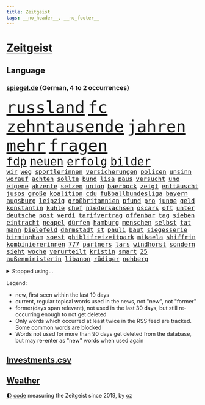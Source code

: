 ```yaml
---
title: Zeitgeist
tags: __no_header__, __no_footer__
---
```


# [Zeitgeist](https://oliz.io/zeitgeist/)

## Language

<h3><a href="https://www.spiegel.de" target="_blank">spiegel.de</a> (German, 4 to 2 occurrences)</h3>
<p style="font-family:monospace">
<span style="font-size:32pt"><a href="news_links.html#russland" class="current">russland</a></span>
<span style="font-size:32pt"><a href="news_links.html#fc" class="current">fc</a></span>
<span style="font-size:32pt"><a href="news_links.html#zehntausende" class="current">zehntausende</a></span>
<span style="font-size:32pt"><a href="news_links.html#jahren" class="current">jahren</a></span>
<span style="font-size:32pt"><a href="news_links.html#mehr" class="current">mehr</a></span>
<span style="font-size:32pt"><a href="news_links.html#fragen" class="current">fragen</a></span>
<br>
<span style="font-size:22pt"><a href="news_links.html#fdp" class="current">fdp</a></span>
<span style="font-size:22pt"><a href="news_links.html#neuen" class="current">neuen</a></span>
<span style="font-size:22pt"><a href="news_links.html#erfolg" class="current">erfolg</a></span>
<span style="font-size:22pt"><a href="news_links.html#bilder" class="current">bilder</a></span>
<br>
<span style="font-size:12pt"><a href="news_links.html#wir" class="current">wir</a></span>
<span style="font-size:12pt"><a href="news_links.html#weg" class="current">weg</a></span>
<span style="font-size:12pt"><a href="news_links.html#sportlerinnen" class="current">sportlerinnen</a></span>
<span style="font-size:12pt"><a href="news_links.html#versicherungen" class="new">versicherungen</a></span>
<span style="font-size:12pt"><a href="news_links.html#policen" class="new">policen</a></span>
<span style="font-size:12pt"><a href="news_links.html#unsinn" class="new">unsinn</a></span>
<span style="font-size:12pt"><a href="news_links.html#worauf" class="current">worauf</a></span>
<span style="font-size:12pt"><a href="news_links.html#achten" class="current">achten</a></span>
<span style="font-size:12pt"><a href="news_links.html#sollte" class="current">sollte</a></span>
<span style="font-size:12pt"><a href="news_links.html#bund" class="current">bund</a></span>
<span style="font-size:12pt"><a href="news_links.html#lisa" class="current">lisa</a></span>
<span style="font-size:12pt"><a href="news_links.html#paus" class="current">paus</a></span>
<span style="font-size:12pt"><a href="news_links.html#versucht" class="current">versucht</a></span>
<span style="font-size:12pt"><a href="news_links.html#uno" class="current">uno</a></span>
<span style="font-size:12pt"><a href="news_links.html#eigene" class="current">eigene</a></span>
<span style="font-size:12pt"><a href="news_links.html#akzente" class="new">akzente</a></span>
<span style="font-size:12pt"><a href="news_links.html#setzen" class="current">setzen</a></span>
<span style="font-size:12pt"><a href="news_links.html#union" class="current">union</a></span>
<span style="font-size:12pt"><a href="news_links.html#baerbock" class="current">baerbock</a></span>
<span style="font-size:12pt"><a href="news_links.html#zeigt" class="current">zeigt</a></span>
<span style="font-size:12pt"><a href="news_links.html#enttäuscht" class="current">enttäuscht</a></span>
<span style="font-size:12pt"><a href="news_links.html#jusos" class="current">jusos</a></span>
<span style="font-size:12pt"><a href="news_links.html#große" class="current">große</a></span>
<span style="font-size:12pt"><a href="news_links.html#koalition" class="current">koalition</a></span>
<span style="font-size:12pt"><a href="news_links.html#cdu" class="current">cdu</a></span>
<span style="font-size:12pt"><a href="news_links.html#fußballbundesliga" class="current">fußballbundesliga</a></span>
<span style="font-size:12pt"><a href="news_links.html#bayern" class="current">bayern</a></span>
<span style="font-size:12pt"><a href="news_links.html#augsburg" class="current">augsburg</a></span>
<span style="font-size:12pt"><a href="news_links.html#leipzig" class="current">leipzig</a></span>
<span style="font-size:12pt"><a href="news_links.html#großbritannien" class="current">großbritannien</a></span>
<span style="font-size:12pt"><a href="news_links.html#pfund" class="current">pfund</a></span>
<span style="font-size:12pt"><a href="news_links.html#pro" class="current">pro</a></span>
<span style="font-size:12pt"><a href="news_links.html#junge" class="current">junge</a></span>
<span style="font-size:12pt"><a href="news_links.html#geld" class="current">geld</a></span>
<span style="font-size:12pt"><a href="news_links.html#konstantin" class="current">konstantin</a></span>
<span style="font-size:12pt"><a href="news_links.html#kuhle" class="new">kuhle</a></span>
<span style="font-size:12pt"><a href="news_links.html#chef" class="current">chef</a></span>
<span style="font-size:12pt"><a href="news_links.html#niedersachsen" class="current">niedersachsen</a></span>
<span style="font-size:12pt"><a href="news_links.html#oscars" class="current">oscars</a></span>
<span style="font-size:12pt"><a href="news_links.html#oft" class="current">oft</a></span>
<span style="font-size:12pt"><a href="news_links.html#unter" class="current">unter</a></span>
<span style="font-size:12pt"><a href="news_links.html#deutsche" class="current">deutsche</a></span>
<span style="font-size:12pt"><a href="news_links.html#post" class="current">post</a></span>
<span style="font-size:12pt"><a href="news_links.html#verdi" class="current">verdi</a></span>
<span style="font-size:12pt"><a href="news_links.html#tarifvertrag" class="new">tarifvertrag</a></span>
<span style="font-size:12pt"><a href="news_links.html#offenbar" class="current">offenbar</a></span>
<span style="font-size:12pt"><a href="news_links.html#tag" class="current">tag</a></span>
<span style="font-size:12pt"><a href="news_links.html#sieben" class="current">sieben</a></span>
<span style="font-size:12pt"><a href="news_links.html#eintracht" class="current">eintracht</a></span>
<span style="font-size:12pt"><a href="news_links.html#neapel" class="current">neapel</a></span>
<span style="font-size:12pt"><a href="news_links.html#dürfen" class="current">dürfen</a></span>
<span style="font-size:12pt"><a href="news_links.html#hamburg" class="current">hamburg</a></span>
<span style="font-size:12pt"><a href="news_links.html#menschen" class="current">menschen</a></span>
<span style="font-size:12pt"><a href="news_links.html#selbst" class="current">selbst</a></span>
<span style="font-size:12pt"><a href="news_links.html#tat" class="current">tat</a></span>
<span style="font-size:12pt"><a href="news_links.html#mann" class="current">mann</a></span>
<span style="font-size:12pt"><a href="news_links.html#bielefeld" class="current">bielefeld</a></span>
<span style="font-size:12pt"><a href="news_links.html#darmstadt" class="current">darmstadt</a></span>
<span style="font-size:12pt"><a href="news_links.html#st" class="current">st</a></span>
<span style="font-size:12pt"><a href="news_links.html#pauli" class="current">pauli</a></span>
<span style="font-size:12pt"><a href="news_links.html#baut" class="current">baut</a></span>
<span style="font-size:12pt"><a href="news_links.html#siegesserie" class="current">siegesserie</a></span>
<span style="font-size:12pt"><a href="news_links.html#birmingham" class="current">birmingham</a></span>
<span style="font-size:12pt"><a href="news_links.html#soest" class="current">soest</a></span>
<span style="font-size:12pt"><a href="news_links.html#ghiblifreizeitpark" class="new">ghiblifreizeitpark</a></span>
<span style="font-size:12pt"><a href="news_links.html#mikaela" class="current">mikaela</a></span>
<span style="font-size:12pt"><a href="news_links.html#shiffrin" class="current">shiffrin</a></span>
<span style="font-size:12pt"><a href="news_links.html#kombiniererinnen" class="current">kombiniererinnen</a></span>
<span style="font-size:12pt"><a href="news_links.html#777" class="new">777</a></span>
<span style="font-size:12pt"><a href="news_links.html#partners" class="new">partners</a></span>
<span style="font-size:12pt"><a href="news_links.html#lars" class="current">lars</a></span>
<span style="font-size:12pt"><a href="news_links.html#windhorst" class="new">windhorst</a></span>
<span style="font-size:12pt"><a href="news_links.html#sondern" class="current">sondern</a></span>
<span style="font-size:12pt"><a href="news_links.html#sieht" class="current">sieht</a></span>
<span style="font-size:12pt"><a href="news_links.html#woche" class="current">woche</a></span>
<span style="font-size:12pt"><a href="news_links.html#verurteilt" class="current">verurteilt</a></span>
<span style="font-size:12pt"><a href="news_links.html#kristin" class="current">kristin</a></span>
<span style="font-size:12pt"><a href="news_links.html#smart" class="new">smart</a></span>
<span style="font-size:12pt"><a href="news_links.html#25" class="current">25</a></span>
<span style="font-size:12pt"><a href="news_links.html#außenministerin" class="current">außenministerin</a></span>
<span style="font-size:12pt"><a href="news_links.html#libanon" class="current">libanon</a></span>
<span style="font-size:12pt"><a href="news_links.html#rüdiger" class="current">rüdiger</a></span>
<span style="font-size:12pt"><a href="news_links.html#nehberg" class="new">nehberg</a></span>
</p>
<details>
<summary>Stopped using...</summary>
<p class="former" style="font-size:12pt">
bekannten(870) wechsel(870) bisherige(869) entdeckte(869) fünfte(869) gewaltige(869) gipfel(869) wirkte(869) witz(869) 2015(868) fischer(868) gefährden(868) merkel(868) blickt(867) fahrzeug(867) klimaneutral(867) ließen(867) martin(867) reiner(867) scheidet(867) wahlkampf(867) weshalb(867) 22(866) 6(866) alkohol(866) hansi(866) studierenden(866) abschied(865) alpen(865) arsenal(865) doku(865) hinweisen(865) krankenhäusern(865) reaktionen(865) verfassungsschutz(865) attentat(864) eingebrochen(864) englische(864) kabinett(864) künftigen(864) maske(864) schlag(864) september(864) verena(864) welle(864) who(864) auftakt(863) brief(863) manchen(863) rest(863) amerikaner(862) ankunft(862) arm(862) beachten(862) depressionen(862) ehren(862) illegale(862) lockdown(862) lüge(862) reduziert(862) richtig(862) sicherheitskräfte(862) smith(862) wirkt(862) ard(861) brauchte(861) bundesamt(861) indes(861) juden(861) kurzfristig(861) meister(861) queen(861) uspräsidenten(861) verlegt(861) versagt(861) vorliegt(861) weitet(861) ausreichend(860) behauptet(860) chefin(860) franziskus(860) oberste(860) staats(860) august(859) besucher(859) bitten(859) dfb(859) entlastet(859) gemeinsamen(859) unrecht(859) 43(858) design(858) freiheitsstrafe(858) märchen(858) atem(857) debatten(857) prominente(857) übt(857) ehepaar(856) freilassung(856) torhüter(856) begann(855) beinahe(855) juli(855) schwanger(855) sächsischen(855) ausmaß(854) bolsonaro(854) jair(854) mieten(854) schauspielerin(854) überraschung(854) 1500(853) antisemitismus(853) coronabeschränkungen(853) gehandelt(853) schwester(853) ausgeliefert(851) dürfe(851) schuss(851) zwischenzeitlich(851) lernt(850) weckt(850) e(849) gestritten(848) tür(847) haaland(846) auftritte(845) nachgewiesen(845) sitzung(845) spotify(845) wind(845) entspannung(844) erderwärmung(844) 28(843) erinnerung(843) spannungen(843) spitzenreiter(842) fußballwm(841) erwischt(840) engpässe(839) abstieg(838) begrüßt(837) einig(837) gesichert(836) s(836) ämter(836) bangen(835) hoffnungen(835) auseinandersetzung(834) folter(833) heutigen(833) beweise(832) kapitel(831) kassieren(830) hinterlässt(828) kongress(821) vorläufig(820) prägte(817) elizabeth(815) teuren(814) einblicke(813) armen(811) ungewöhnlichen(811) offener(809) mängel(803) zusätzliche(802) rekorde(787) cent(764) gewinne(763) politikern(702) investor(696) ermittlungsverfahren(687) unterschiedliche(684) unis(680) willkommen(665) fußballnationalmannschaft(663) waldbrände(640) videoaufnahmen(622) zusammenarbeiten(620) schwäche(614) adac(604) belastung(602) ohnehin(601) brannte(598) norwegische(597) cup(589) verstorben(572) technischen(571) kuriose(563) norwegischen(562) konzerns(559) nicole(556) rätselhafte(554) expertin(553) musks(552) löschen(551) niklas(545) nouripour(544) zügen(538) zorn(534) bestätigte(532) böse(530) minderheiten(525) milch(523) pazifik(522) fünftel(517) anheben(515) versetzt(511) bedrängnis(510) übertragung(506) älteste(501) australiens(499) einschätzungen(497) station(497) stern(493) suizid(493) övp(490) arbeitslosen(488) gesundes(488) kälte(488) importieren(484) osteuropa(484) 74(482) rechtsextremer(480) vorzugehen(479) größtem(478) hafenstadt(475) siegerin(470) baldwin(467) coaching(462) netflixserie(459) geringer(454) auge(453) gesteckt(453) verwüstung(452) unserem(451) diskussionen(446) salman(446) invasion(445) piloten(445) promis(445) papa(431) klappt(428) windräder(428) preissteigerungen(423) transport(420) erkennt(419) einfaches(416) einrichtungen(414) audi(413) getreten(413) menschenrechtler(411) verpflichtung(410) vorbereiten(410) klärt(408) widersprechen(405) einbrecher(403) donezk(402) verkünden(402) geplatzt(400) handwerk(397) militärisch(393) royal(393) brandanschlag(392) euch(390) bürgerkrieg(388) überzeugung(385) luftfahrt(384) überraschungen(382) solo(379) zurecht(379) melnyk(378) ruhen(375) aufhören(373) abgeschnitten(372) behauptete(371) infolge(370) betrugs(368) kylian(366) zivilen(365) pornos(364) zugesagt(361) spiegeltitelstory(358) arbeitszeit(357) dreharbeiten(357) leuten(356) first(354) indischen(354) kelly(354) gebiete(352) betrieben(351) ausweiten(348) hauptdarsteller(345) instrumentalisiert(344) zügig(344) arbeitsbedingungen(343) messerangriff(343) langsam(342) schmerzen(341) gefangenschaft(339) stromversorgung(338) marathon(333) ergab(330) zugegeben(330) modern(329) unsicherheit(328) cockpit(327) kalt(326) karim(326) natobeitritt(326) regie(326) einrichtung(322) windkraft(322) suchten(321) zentralrat(321) abgabe(315) energiekonzerne(315) erlauben(315) humor(315) drohe(314) antisemitische(313) schönen(310) besetzen(306) neuwahlen(305) vortag(305) geeignet(303) sammelte(302) abgetrieben(301) ferien(301) schleppend(300) würdigung(299) blockierte(291) alec(281) usamerikanischen(281) begnadigung(280) bedingung(278) konzerte(278) 8(275) eingesperrt(275) europaparlament(275) waggons(274) abholzung(273) suchte(272) gestürmt(271) black(268) dänischen(268) lidl(267) fernverkehr(265) oklahoma(264) truss(264) stockholm(263) volle(260) feldmann(258) joshua(258) kimmich(258) ryanair(257) rechtlich(256) kriegsgefangene(255) manch(254) senator(254) patientin(252) provozieren(251) künstlichen(250) verschickt(248) brasilianischen(247) missbrauchsvorwürfe(247) ukrainerusslandkrieg(247) 81(240) dfbteam(240) heiklen(239) notfalls(239) klarheit(238) kz(238) image(237) reinhold(236) umkämpfte(235) jemals(234) verstoßen(234) schulschließungen(233) unzufriedene(232) wirksamkeit(232) fühlten(231) familienstücke(230) wissenschaft(230) würdigen(230) weitergehen(229) beute(228) einbringen(228) pochen(228) rettungsaktion(228) zoff(227) ausgewertet(226) major(226) umfang(226) formen(225) wuchs(225) kultusminister(224) kilo(223) kämpferisch(222) freigabe(220) reaktoren(219) geschlossene(218) eukommissar(217) aberkannt(216) verbrauch(216) 6000(215) chinesen(214) haller(213) eingestürzt(212) 2008(211) freispruch(211) lautes(209) neueste(209) eingebracht(208) schläge(208) fuchs(206) gegriffen(206) lady(205) menschenrechtsorganisationen(205) stichelt(205) erzählung(203) entstand(202) fronten(201) liz(200) pornografie(200) klassen(199) kochinstituts(199) zugverkehr(199) holten(198) rbb(198) rbbintendantin(198) gaskunden(196) raten(196) verabschiedete(196) giorgia(195) meloni(195) umweltaktivisten(195) anhaltenden(194) annie(194) krisenzeiten(194) üblich(193) gasspeicher(191) blamiert(190) elton(190) flow(190) stärkung(190) weiterem(190) vizekanzler(189) nahles(188) mobilisierung(187) notwendig(187) ticketpreise(183) entkommen(182) atommeiler(181) wildes(181) bedauert(180) meiler(179) natürlichen(176) kreuzfeuer(175) klettert(174) norwegens(174) tagelang(174) talkshow(174) angler(173) potenzielle(173) turniers(172) analysieren(171) beauftragte(171) distanzieren(170) erreichten(170) gänzlich(170) belgischen(166) echt(164) football(163) a7(162) bellen(162) philips(162) schwestern(162) täterin(160) fixiert(159) forcieren(159) lebron(158) luftverteidigungssystem(158) prägende(158) scheuer(157) schwachen(157) 67(156) roboter(156) sogenanntes(156) winzer(156) ehre(155) überfährt(154) angels(153) hells(153) meeresboden(153) allmählich(152) terrorverdacht(152) drohung(149) winkel(149) arbeitszeiterfassung(148) brady(148) indiens(148) nachweisen(148) penibel(148) verhör(148) dokumentieren(147) francisco(147) irland(147) public(147) brisanten(146) schnürt(145) verstorbene(145) eineinhalb(142) eingriff(142) júnior(142) anschuldigung(141) geldpolitik(141) haustier(141) buhlen(140) fördergelder(140) lkwfahrer(140) bruch(139) handball(139) klimaaktivistin(139) vorbehalten(139) anführers(138) freiem(138) rechtlichen(138) pakete(137) 2700(136) kommissar(136) weihnachtsgeschäft(136) silva(135) zielt(135) kampagnen(134) englischer(133) milliardenschweres(133) samantha(133) asyl(131) standard(131) tierischer(131) verschwörungsideologien(131) absehbar(130) gräueltaten(130) sparkurs(130) dreiste(129) stimmungsmache(129) machtlos(128) auszahlung(127) kohleausstieg(127) mama(127) schlicht(127) herkunft(126) rechtsnationalen(126) regionalbahn(126) datenanalyse(125) haushalten(125) me/cfs(125) abgewählt(124) epidemie(124) lützerath(124) stießen(124) wecken(124) bachefin(123) neuheiten(123) ernaux(122) norddeutschland(122) thunberg(122) tiefpunkt(121) bedingt(120) norddeutschen(120) rentenalter(120) satelliten(120) entlassungen(119) halyna(119) hutchins(119) kamerafrau(119) opferzahlen(119) wetterte(118) wohlauf(118) kindeswohl(117) sauer(116) bekenntnis(115) hennig(115) konstruiert(115) sam(115) ampelkoalitionäre(114) demonstrantinnen(114) zurückhaltender(113) überzeugte(113) abenteuer(112) designierte(112) hunderten(112) packendsten(112) aufwand(111) auktion(111) dubai(111) photographer(111) mine(110) systems(110) wirtschaftspolitik(110) abhängigkeiten(109) gezerrt(109) teuerungsrate(109) fred(108) verließ(108) annektierten(107) begehren(107) braunkohle(107) magic(107) orlando(107) fachmann(106) verteidigungslinie(105) kritisierten(104) haag(103) tübingen(103) 2013(102) rudi(102) zuschauen(102) sonderlich(101) spdvorsitzende(101) vorentscheidung(101) besiegelt(100) missbrauchsopfer(100) protestaktionen(100) anführen(99) episode(99) naht(99) pfleger(99) revolutioniert(99) kurzfristigen(98) zutage(98) chinareise(97) journalistenverband(97) weltcup(97) meidet(96) aktiviert(94) bewirken(94) comedy(94) iowa(94) motors(94) 107(93) bamberg(93) slowene(93) bale(92) gareth(92) johnny(92) spdfraktionschef(92) 49ers(91) 500000(91) bezüglich(91) frederiksen(91) mittelgroßen(91) skisprungweltcup(91) spotten(91) standorten(91) südkoreanischen(91) zögerlich(91) chipfabrik(90) herford(90) reds(90) uskongress(90) bertelsmann(89) flüchtlingslager(89) netzagentur(89) rettungseinsatz(89) 190(88) aufheben(88) arbeiterklasse(87) besuchs(87) bundesjustizminister(87) eingestuft(87) entzweit(87) insolventen(87) monatelangen(87) stereotype(87) techkonzerne(87) wohlhabende(87) 76(86) autokonzern(86) bestellungen(86) damaligen(86) homophoben(86) krisenregionen(86) siebenmalige(86) superbowlchampion(86) terrorliste(86) vwaufsichtsrat(86) besichtigt(85) grünenchef(85) präsidentschaftskandidatur(85) quarterback(85) bewerben(84) erschöpfung(84) unterbringung(84) blue(83) dicker(83) gemischt(83) kammergericht(83) ltd(83) präsentation(83) verschleppter(83) übergriffigen(83) augenzeuge(82) inflationsgeplagte(82) ungültig(82) vermiest(82) euphorie(81) gerichtsurteil(81) klimakleber(81) offenkundig(81) youtuber(81) handlungen(80) ordern(80) sportgeschichte(80) squid(80) tierpark(80) ärmeren(80) dschungelcamp(79) netzbetreiber(79) trauung(79) 2011(78) flogen(78) félix(78) machine(78) rentnerin(78) richtlinien(78) streben(78) unfalls(78) vorkommen(78) wein(78) argentinier(77) diplomatischen(77) erkenntnis(77) preisanstieg(77) preisgrenze(77) schaulaufen(77) stromnetze(77) ushersteller(77) ussenatoren(77) überprüfen(77) affen(76) ausgleichen(76) bestens(76) durchgedrückt(76) ausgeschöpft(75) gelungenen(75) glimpflich(75) meisterwerk(75) schneefälle(75) studio(75) uruguay(75) afdbundestagsabgeordnete(74) doppelstrategie(74) erfolgsgeschichte(74) ermittelte(74) muster(74) sexvideos(74) topverdienern(74) anmelden(73) bestattung(73) dauerhaftes(73) harald(73) falschfahrer(72) gewässern(72) jawort(72) tennisspieler(72) therapieplätze(72) durchkämmt(71) halbzeitpause(71) stellenwert(71) strafanzeige(71) verlorene(71) verzeihung(71) intensiven(70) marktanteil(70) sachbeschädigung(70) sicherheitsexperte(70) ultimatum(70) wirklichkeit(70) caritas(69) eroller(69) harschen(69) usverband(69) workation(69) bekennt(68) beschneiden(68) einigten(68) exprofi(68) kriegen(68) lebensmittelfirmen(68) offensivspiel(68) reserven(68) stillen(68) tausender(68) 24jähriger(67) geschätzt(67) grünes(67) heiraten(67) kapsel(67) säugetieren(67) 16jährige(66) breton(66) dokuserie(66) einschaltquoten(66) entsprechendes(66) gotteshaus(66) internationalem(66) kneipe(66) mächtiger(66) postsendungen(66) satellitenbildern(66) spdaustritt(66) ständigen(66) thierry(66) koordinieren(65) spielstätte(65) verwendet(65) 61jährige(64) maßen(64) offenhalten(64) besteuern(63) bezwungen(63) kampfflugzeuge(63) verpuffung(63) warnstufe(63) abgewiesen(62) ebooks(62) ewige(62) intransparenz(62) raheem(62) rauschen(62) stürmen(62) filippo(61) hackl(61) infektionswelle(61) prangern(61) rollstuhlfahrer(61) berisha(60) dämpft(60) erfahrenen(60) kroatiens(60) änderung(60) einstürzen(59) haie(59) jerusalem(59) säuglinge(59) wüssten(59) übrigen(59) eumitgliedschaft(58) grenzschützer(58) indiana(58) irreführende(58) krisengebieten(58) lindenberg(58) nächte(58) patriots(58) udo(58) unterhaltsam(58) wednesday(58) castillo(57) marta(57) moschee(57) nehammer(57) streich(57) usjustiz(57) überfüllt(57) entgleist(56) explodierende(56) nahostkonflikt(56) widersetzt(56) betreffen(55) bewegungen(55) bunte(55) jersey(55) luftfahrtmanager(55) luxussuv(55) polizeigewalt(55) abbott(54) akten(54) verstreichen(54) wovon(54) eingeschworenes(53) istanbuler(53) struktur(53) weinen(53) abschalten(52) aufholjagden(52) beliebter(52) bisweilen(52) energiehilfe(52) kräftigen(52) kundschaft(52) milliardenhöhe(52) opa(52) stamp(52) telefonat(52) aachener(51) bezahlabo(51) twitch(51) einzigartige(50) modells(50) nobelpreisträgerin(50) völler(50) abschussrampen(49) deadline(49) hinkt(49) maximale(49) niederschlag(49) satellitenbild(49) wilder(49) hai(48) lulas(48) mehrjährige(48) minnesota(48) verfall(48) aktualisierte(47) golfsport(47) indexmieten(47) nachgegeben(47) selbstkritisch(47) veränderte(47) eugen(46) hässliche(46) ikonen(46) markle(46) meiste(46) seeleute(46) vermächtnis(46) gittern(45) hoffentlich(45) italienerin(45) schirdewan(45) selenskyjs(45) undenkbar(45) zieren(45) 54jährige(44) abläuft(44) ausbreitung(44) frühzeitig(44) geldscheinen(44) geschlossenheit(44) kommentierte(44) abendessen(43) lehre(43) sachsens(43) umsteuern(43) ungemütlich(43) vernünftig(43) zuschlägt(43) 9000(42) christa(42) lauten(42) nowitzki(42) reeder(42) sinkenden(42) gesundheitsexperten(41) künstlerinnen(41) nationaltorwart(41) privat(41) symptome(41) abhanden(40) angefangen(40) forscherteam(40) schalten(40) syrisches(40) wehrpflicht(40) abbiegen(39) anfälliger(39) ausläuft(39) family(39) ludwig(39) skispringer(39) soziologen(39) südsee(39) unoexperten(39) jeffrey(38) ostküste(38) protzen(38) sicherheitsvorkehrungen(38) systeme(38) 69(37) abgelaufen(37) djirsarai(37) ehrte(37) fdpgeneralsekretär(37) fragilen(37) halbinsel(37) miete(37) obdachlosen(37) verleumdung(37) 31jährige(36) balance(36) begnadigt(36) eindämmen(36) erleidet(36) ertragen(36) gelesen(36) gruben(36) kongressabgeordnete(36) santos(36) turniere(36) 66jährige(35) aliens(35) kinderreporterinnen(35) kosmisches(35) leonard(35) missouri(35) singlecharts(35) sparer(35) sparpläne(35) standardmodell(35) tate(35) 133(34) andersherum(34) brasilianischer(34) briefmarken(34) brot(34) junta(34) kurzschluss(34) lola(34) neujahr(34) sorgten(34) 69jährigen(33) dänische(33) osttirol(33) pchersteller(33) typisch(33) brasília(32) sébastien(32) abfangen(31) abschwächt(31) american(31) aufgebahrt(31) bodensee(31) feldzug(31) strampeln(31) umfasst(31) einzunehmen(30) financial(30) lgbtiq(30) nflsuperstar(30) playoffs(30) provokativen(30) riese(30) vorstandschef(30) 230(29) beträchtliche(29) entpuppt(29) gaza(29) gazastreifen(29) gummersbach(29) liebt(29) urlaubstage(29) wintersportler(29) bereitschaft(28) block(28) bundesligisten(28) hektisch(28) hessenspd(28) mörderischen(28) nachstellen(28) skipisten(28) soli(28) solidaritätszuschlag(28) vermittelt(28) bengals(27) cincinnati(27) mitgerissen(27) pferde(27) val(27) versagte(27) wolverhampton(27) abgerufen(26) deeskalation(26) esc(26) herrn(26) kriegspartei(26) lauwarmer(26) pistols(26) rücksichtslos(26) 33jährige(25) anderson(25) baden(25) großstädten(25) meldung(25) musikgeschichte(25) notwendige(25) unosicherheitsrat(25) unosicherheitsrates(25) waffenschein(25) ägäis(25) brennpunkt(24) heimrennen(24) militärübungen(24) plünderungen(24) steigert(24) altmaier(23) bayerischer(23) begleiter(23) leitplanke(23) openai(23) rotwein(23) zettel(23) zurückholen(23) castroprauxel(22) dasteht(22) kyrgios(22) rekordverlust(22) accountsharing(21) antlitz(21) aufgemacht(21) günstigen(21) pell(21) raketenschlag(21) weinte(21) armenien(20) lothar(20) musterbeispiel(20) niedrigste(20) polizeiangaben(20) rki(20) spontan(20) ubahnen(20) wieler(20) akt(19) befreundet(19) bundesfinanzhof(19) eindecken(19) genehmigung(19) hortet(19) nutztiere(19) postbeschäftigte(19) seid(19) selbstmordanschlag(19) wettbewerbsfähigkeit(19) winken(19) 5000(18) atmet(18) johanna(18) kanzlerin(18) neuseeländische(18) privathaus(18) raketenangriff(18) speicherung(18) verbindliche(18) abwerben(17) aserbaidschan(17) begreifen(17) deep(17) do(17) exverkehrsminister(17) installierte(17) janine(17) lebemann(17) wissler(17) kleinere(16) medienbranche(16) nachfolgt(16) zurückgelegt(16) bereitgestellt(15) immobilienbesitzer(15) landwirtschaftsminister(15) maximilian(15) misshandlungen(15) panzertypen(15) sportvorstand(15) transfer(15) 18jährige(14) ausfuhr(14) bedrohlich(14) bundessicherheitsrat(14) grundsteuererklärung(14) homepod(14) kareem(14) lernte(14) parität(14) putschte(14) unterhaltsame(14) unterhaltung(14) verbrennen(14) beirut(13) beiruts(13) golfturnier(13) netzausbau(13) rüden(13) stürmisch(13) teilgenommen(13) annehmen(12) knopfdruck(12) maskenmillionärin(12) spitzenplatz(12) tandler(12) ausbilden(11) domenico(11) internets(11) linkenchefin(11) margot(11) tedesco(11) türkisches(11)
</p>
</details>
<p>Legend:
<ul>
<li><span class="new">new</span>, first seen within the last 10 days</li>
<li><span class="current">current</span>, regular topical words used in the news, not "new", not "former"</li>
<li><span class="former">former(days span relevant)</span>, not used in the last 30 days, but still re-occurring enough to not get deleted</li>
<li>Only words which occurred at least twice in the RSS feed are tracked. <a href="language/filters.py">Some common words are blocked</a></li>
<li>Words not used for more than 90 days get deleted from the database, but may re-enter as "new" words when used again</li>
</ul>
</p>

## [Investments](investments.html)[.csv](investments.csv)

## [Weather](weather.html)

<footer>
<a href="javascript:toggleTheme()" class="nav">🌓</a>
<a href="https://github.com/ooz/zeitgeist">code</a> measuring the Zeitgeist since 2019, by <a href="https://oliz.io">oz</a>
</footer>
